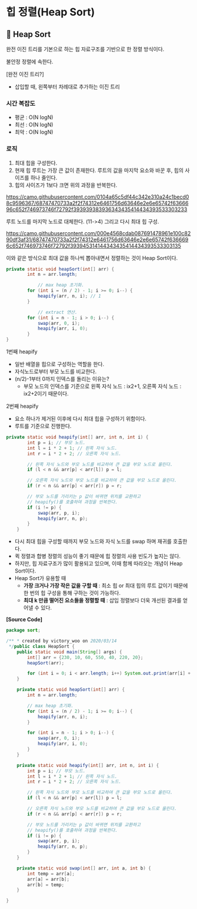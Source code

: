 # **힙 정렬(Heap Sort)**

## 📌 **Heap Sort**

완전 이진 트리를 기본으로 하는 힙 자료구조를 기반으로 한 정렬 방식이다.

불안정 정렬에 속한다.

[완전 이진 트리?]

- 삽입할 때, 왼쪽부터 차례대로 추가하는 이진 트리

### **시간 복잡도**

- 평균 : O(N logN)
- 최선 : O(N logN)
- 최악 : O(N logN)

### **로직**

1. 최대 힙을 구성한다.
2. 현재 힙 루트는 가장 큰 값이 존재한다. 루트의 값을 마지막 요소와 바꾼 후, 힙의 사이즈를 하나 줄인다.
3. 힙의 사이즈가 1보다 크면 위의 과정을 반복한다.

https://camo.githubusercontent.com/0104a65c5df44c342e310a24c1becd08c9596367/68747470733a2f2f74312e6461756d63646e2e6e65742f6366696c652f746973746f72792f393939383936343435414434393533303233

루트 노드를 마지막 노드로 대체한다. (11->4) 그리고 다시 최대 힙 구성.

https://camo.githubusercontent.com/000e4568cdab087691478961e100c8290df3af31/68747470733a2f2f74312e6461756d63646e2e6e65742f6366696c652f746973746f72792f393945314144343435414434393533303135

이와 같은 방식으로 최대 값을 하나씩 뽑아내면서 정렬하는 것이 Heap Sort이다.

```java
private static void heapSort(int[] arr) {
        int n = arr.length;

  			// max heap 초기화.
        for (int i = (n / 2) - 1; i >= 0; i--) {
            heapify(arr, n, i); // 1
        }

  			// extract 연산. 
        for (int i = n - 1; i > 0; i--) {
            swap(arr, 0, i);
            heapify(arr, i, 0);
        }
}
```

1번째 heapify

- 일반 배열을 힙으로 구성하는 역할을 한다.
- 자식노드로부터 부모 노드를 비교한다.
- (n/2)-1부터 0까지 인덱스를 돌리는 이유는?
  - 부모 노드의 인덱스를 기준으로 왼쪽 자식 노드 : ix2+1, 오른쪽 자식 노드 : ix2+2이기 때문이다.

2번째 heapify

- 요소 하나가 제거된 이후에 다시 최대 힙을 구성하기 위함이다.
- 루트를 기준으로 진행한다.

```java
private static void heapify(int[] arr, int n, int i) {
        int p = i; // 부모 노드.
        int l = i * 2 + 1; // 왼쪽 자식 노드.
        int r = i * 2 + 2; // 오른쪽 자식 노드.

        // 왼쪽 자식 노드와 부모 노드를 비교하여 큰 값을 부모 노드로 올린다.
        if (l < n && arr[p] < arr[l]) p = l;

        // 오른쪽 자식 노드와 부모 노드를 비교하여 큰 값을 부모 노드로 올린다.
        if (r < n && arr[p] < arr[r]) p = r;

        // 부모 노드를 가리키는 p 값이 바뀌면 위치를 교환하고
        // heapify()를 호출하여 과정을 반복한다.
        if (i != p) {
            swap(arr, p, i);
            heapify(arr, n, p);
        }
    }
```

- 다시 최대 힙을 구성할 때까지 부모 노드와 자식 노드를 swap 하며 재귀를 호출한다.
- 퀵 정렬과 합병 정렬의 성능이 좋기 때문에 힙 정렬의 사용 빈도가 높지는 않다.
- 하지만, 힙 자료구조가 많이 활용되고 있으며, 이때 함께 따라오는 개념이 Heap Sort이다.
- Heap Sort가 유용할 때
  - **가장 크거나 가장 작은 값을 구할 때** : 최소 힙 or 최대 힙의 루트 값이기 때문에 한 번의 힙 구성을 통해 구하는 것이 가능하다.
  - **최대 k 만큼 떨어진 요소들을 정렬할 때** : 삽입 정렬보다 더욱 개선된 결과를 얻어낼 수 있다.

**[Source Code]**

```java
package sort;

/** * created by victory_woo on 2020/03/14
 */public class HeapSort {
    public static void main(String[] args) {
        int[] arr = {230, 10, 60, 550, 40, 220, 20};
        heapSort(arr);

        for (int i = 0; i < arr.length; i++) System.out.print(arr[i] + " ");
    }

    private static void heapSort(int[] arr) {
        int n = arr.length;

        // max heap 초기화.
        for (int i = (n / 2) - 1; i >= 0; i--) {
            heapify(arr, n, i);
        }

        for (int i = n - 1; i > 0; i--) {
            swap(arr, 0, i);
            heapify(arr, i, 0);
        }
    }

    private static void heapify(int[] arr, int n, int i) {
        int p = i; // 부모 노드.
        int l = i * 2 + 1; // 왼쪽 자식 노드.
        int r = i * 2 + 2; // 오른쪽 자식 노드.

        // 왼쪽 자식 노드와 부모 노드를 비교하여 큰 값을 부모 노드로 올린다.
        if (l < n && arr[p] < arr[l]) p = l;

        // 오른쪽 자식 노드와 부모 노드를 비교하여 큰 값을 부모 노드로 올린다.
        if (r < n && arr[p] < arr[r]) p = r;

        // 부모 노드를 가리키는 p 값이 바뀌면 위치를 교환하고
        // heapify()를 호출하여 과정을 반복한다.
        if (i != p) {
            swap(arr, p, i);
            heapify(arr, n, p);
        }
    }

    private static void swap(int[] arr, int a, int b) {
        int temp = arr[a];
        arr[a] = arr[b];
        arr[b] = temp;
    }

}
```